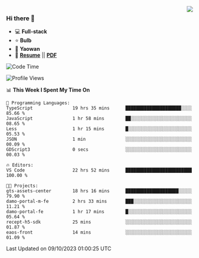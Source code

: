 <img align="right" src="https://github-readme-stats.vercel.app/api?username=LolipopJ&show_icons=true&count_private=true&hide_title=true&include_all_commits=true&theme=vue">

### Hi there 👋

- :computer: **Full-stack**
- :star: **Bulb**
- :pill: **Yaowan**
- :milky_way: [**Resume**](https://lolipopj.github.io/resume/) || [**PDF**](https://cdn.jsdelivr.net/gh/lolipopj/resume/export/resume-en.pdf)

<!--START_SECTION:waka-->
![Code Time](http://img.shields.io/badge/Code%20Time-1%2C762%20hrs%2057%20mins-blue)

![Profile Views](http://img.shields.io/badge/Profile%20Views-19-blue)

📊 **This Week I Spent My Time On** 

```text
💬 Programming Languages: 
TypeScript               19 hrs 35 mins      █████████████████████░░░░   85.66 % 
JavaScript               1 hr 58 mins        ██░░░░░░░░░░░░░░░░░░░░░░░   08.65 % 
Less                     1 hr 15 mins        █░░░░░░░░░░░░░░░░░░░░░░░░   05.53 % 
JSON                     1 min               ░░░░░░░░░░░░░░░░░░░░░░░░░   00.09 % 
GDScript3                0 secs              ░░░░░░░░░░░░░░░░░░░░░░░░░   00.03 % 

🔥 Editors: 
VS Code                  22 hrs 52 mins      █████████████████████████   100.00 % 

🐱‍💻 Projects: 
gts-assets-center        18 hrs 16 mins      ████████████████████░░░░░   79.90 % 
damo-portal-m-fe         2 hrs 33 mins       ███░░░░░░░░░░░░░░░░░░░░░░   11.21 % 
damo-portal-fe           1 hr 17 mins        █░░░░░░░░░░░░░░░░░░░░░░░░   05.64 % 
recept-h5-sdk            25 mins             ░░░░░░░░░░░░░░░░░░░░░░░░░   01.87 % 
eaos-front               14 mins             ░░░░░░░░░░░░░░░░░░░░░░░░░   01.09 % 
```


 Last Updated on 09/10/2023 01:00:25 UTC
<!--END_SECTION:waka-->
